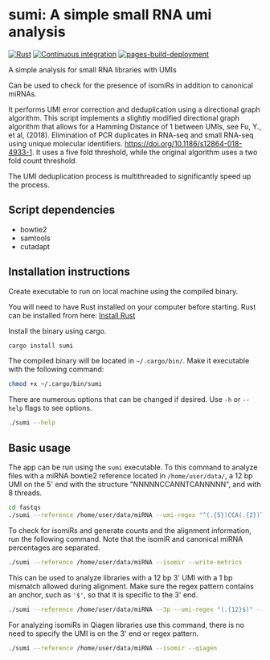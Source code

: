 # sumi: A simple small RNA umi analysis
[![Rust](https://github.com/cookienocreams/sumi/actions/workflows/rust.yml/badge.svg)](https://github.com/cookienocreams/sumi/actions/workflows/rust.yml)
[![Continuous integration](https://github.com/cookienocreams/sumi/actions/workflows/CI.yaml/badge.svg)](https://github.com/cookienocreams/sumi/actions/workflows/CI.yaml)
[![pages-build-deployment](https://github.com/cookienocreams/sumi/actions/workflows/pages/pages-build-deployment/badge.svg)](https://github.com/cookienocreams/sumi/actions/workflows/pages/pages-build-deployment)

A simple analysis for small RNA libraries with UMIs

Can be used to check for the presence of isomiRs in addition to canonical miRNAs.

It performs UMI error correction and deduplication using a directional graph algorithm. This script 
implements a slightly modified directional graph algorithm that allows for a Hamming Distance of 1 
between UMIs, see Fu, Y., et al, (2018). Elimination of PCR duplicates in RNA-seq and 
small RNA-seq using unique molecular identifiers. https://doi.org/10.1186/s12864-018-4933-1. 
It uses a five fold threshold, while the original algorithm uses a two fold count threshold.

The UMI deduplication process is multithreaded to significantly speed up the process.

## Script dependencies
- bowtie2
- samtools
- cutadapt

## Installation instructions

Create executable to run on local machine using the compiled binary.

You will need to have Rust installed on your computer before starting. Rust can be installed from here: [Install Rust](https://www.rust-lang.org/tools/install)

Install the binary using cargo.
```bash
cargo install sumi
```

The compiled binary will be located in `~/.cargo/bin/`. Make it executable with the following command:
```bash
chmod +x ~/.cargo/bin/sumi 
```

There are numerous options that can be changed if desired. Use `-h` or `--help` flags to see options.

```bash
./sumi --help
```

## Basic usage

The app can be run using the `sumi` executable. To this command to analyze files with a miRNA bowtie2 reference located
in `/home/user/data/`, a 12 bp UMI on the 5' end with the structure "NNNNNCCANNTCANNNNN", and with 8 threads.

```bash
cd fastqs
./sumi --reference /home/user/data/miRNA --umi-regex "^(.{5})CCA(.{2})TCA(.{5})" --threads 8
```

To check for isomiRs and generate counts and the alignment information, run the following command. 
Note that the isomiR and canonical miRNA percentages are separated.

```bash
./sumi --reference /home/user/data/miRNA --isomir --write-metrics
```

This can be used to analyze libraries with a 12 bp 3' UMI with a 1 bp mismatch allowed during alignment.
Make sure the regex pattern contains an anchor, such as `'$'`, so that it is specific to the 3' end.

```bash
./sumi --reference /home/user/data/miRNA --3p --umi-regex "(.{12}$)" --mismatch
```

For analyzing isomiRs in Qiagen libraries use this command, there is no need to specify the UMI is on the 3' end or regex pattern.

```bash
./sumi --reference /home/user/data/miRNA --isomir --qiagen
```
